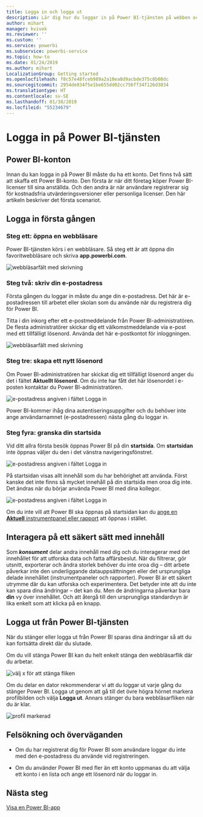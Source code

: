 ```yaml
---
title: Logga in och logga ut
description: Lär dig hur du loggar in på Power BI-tjänsten på webben och hur du logga ut.
author: mihart
manager: kvivek
ms.reviewer: ''
ms.custom: ''
ms.service: powerbi
ms.subservice: powerbi-service
ms.topic: how-to
ms.date: 01/24/2019
ms.author: mihart
LocalizationGroup: Getting started
ms.openlocfilehash: f8c57e48fceb989a2a18ea8d9acbde375c8b08dc
ms.sourcegitcommit: 2954de034f5e1be655dd02cc756ff34f126d3034
ms.translationtype: HT
ms.contentlocale: sv-SE
ms.lasthandoff: 01/30/2019
ms.locfileid: "55234679"
---
```

# <a name="sign-in-to-power-bi-service"></a>Logga in på Power BI-tjänsten

## <a name="power-bi-accounts"></a>Power BI-konton
Innan du kan logga in på Power BI måste du ha ett konto. Det finns två sätt att skaffa ett Power BI-konto. Den första är när ditt företag köper Power BI-licenser till sina anställda. Och den andra är när användare registrerar sig för kostnadsfria utvärderingsversioner eller personliga licenser. Den här artikeln beskriver det första scenariot.

## <a name="sign-in-for-the-first-time"></a>Logga in första gången

### <a name="step-one-open-a-browser"></a>Steg ett: öppna en webbläsare
Power BI-tjänsten körs i en webbläsare.  Så steg ett är att öppna din favoritwebbläsare och skriva **app.powerbi.com**.

![webbläsarfält med skrivning](media/end-user-sign-in/power-bi-sign-in.png)

### <a name="step-two-type-your-email-address"></a>Steg två: skriv din e-postadress
Första gången du loggar in måste du ange din e-postadress.  Det här är e-postadressen till arbetet eller skolan som du använde när du registrera dig för Power BI.  

Titta i din inkorg efter ett e-postmeddelande från Power BI-administratören. De flesta administratörer skickar dig ett välkomstmeddelande via e-post med ett tillfälligt lösenord. Använda det här e-postkontot för inloggningen. 

![webbläsarfält med skrivning](media/end-user-sign-in/power-bi-email2.png)


 
### <a name="step-three-create-a-new-password"></a>Steg tre: skapa ett nytt lösenord
Om Power BI-administratören har skickat dig ett tillfälligt lösenord anger du det i fältet **Aktuellt lösenord**. Om du inte har fått det här lösenordet i e-posten kontaktar du Power BI-administratören.

![e-postadress angiven i fältet Logga in](media/end-user-sign-in/power-bi-login2.png)

Power BI-kommer ihåg dina autentiseringsuppgifter och du behöver inte ange användarnamnet (e-postadressen) nästa gång du loggar in. 

### <a name="step-four-review-your-home-page"></a>Steg fyra: granska din startsida
Vid ditt allra första besök öppnas Power BI på din **startsida**. Om **startsidan** inte öppnas väljer du den i det vänstra navigeringsfönstret. 

![e-postadress angiven i fältet Logga in](media/end-user-sign-in/power-bi-home-select.png)

På startsidan visas allt innehåll som du har behörighet att använda. Först kanske det inte finns så mycket innehåll på din startsida men oroa dig inte. Det ändras när du börjar använda Power BI med dina kollegor. 

![e-postadress angiven i fältet Logga in](media/end-user-sign-in/power-bi-home2.png)

Om du inte vill att Power BI ska öppnas på startsidan kan du [ange en **Aktuell** instrumentpanel eller rapport](end-user-featured.md) att öppnas i stället. 

## <a name="safely-interact-with-content"></a>Interagera på ett säkert sätt med innehåll
Som ***konsument*** delar andra innehåll med dig och du interagerar med det innehållet för att utforska data och fatta affärsbeslut.  När du filtrerar, gör utsnitt, exporterar och ändra storlek behöver du inte oroa dig – ditt arbete påverkar inte den underliggande datauppsättningen eller det ursprungliga delade innehållet (instrumentpaneler och rapporter). Power BI är ett säkert utrymme där du kan utforska och experimentera. Det betyder inte att du inte kan spara dina ändringar – det kan du. Men de ändringarna påverkar bara **din** vy över innehållet. Och att återgå till den ursprungliga standardvyn är lika enkelt som att klicka på en knapp.

## <a name="sign-out-of-power-bi-service"></a>Logga ut från Power BI-tjänsten
När du stänger eller logga ut från Power BI sparas dina ändringar så att du kan fortsätta direkt där du slutade.

Om du vill stänga Power BI kan du helt enkelt stänga den webbläsarflik där du arbetar. 

![välj x för att stänga fliken](media/end-user-sign-in/power-bi-close.png) 

Om du delar en dator rekommenderar vi att du loggar ut varje gång du stänger Power BI.  Logga ut genom att gå till det övre högra hörnet markera profilbilden och välja **Logga ut**. Annars stänger du bara webbläsarfliken när du är klar.

![profil markerad](media/end-user-sign-in/power-bi-sign-out.png) 

## <a name="troubleshooting-and-considerations"></a>Felsökning och överväganden
- Om du har registrerat dig för Power BI som användare loggar du inte med den e-postadress du använde vid registreringen.

- Om du använder Power BI med fler än ett konto uppmanas du att välja ett konto i en lista och ange ett lösenord när du loggar in. 

## <a name="next-steps"></a>Nästa steg
[Visa en Power BI-app](end-user-app-view.md)
